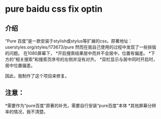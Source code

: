 # pure baidu css fix optin

## 介绍
“Pure 百度”是一款安装于stylish或stylus等扩展的css，原著地址：userstyles.org/styles/173673/pure
然而在我自己使用的过程中发现了一些排版的问题。
在1080屏幕下，
*开启搜索结果居中而并不会居中，位置有偏差。
*下方的“相关搜索”和搜索页序号的左侧并没有对齐。
*双栏显示与居中同时开启时，居中位置偏差。

因此，我制作了这个项目来修复。

## 注意：
*需要作为“pure百度”原著的补充，需要自行安装“pure百度”本体
*其他屏幕分辨率的情况，我不清楚。
